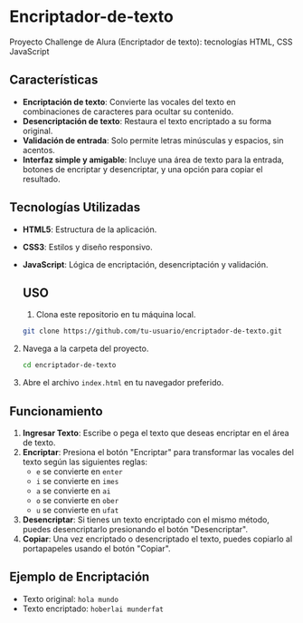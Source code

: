 # Encriptador-de-texto
Proyecto Challenge de Alura (Encriptador de texto): tecnologías HTML, CSS JavaScript 
## Características
- **Encriptación de texto**: Convierte las vocales del texto en combinaciones de caracteres para ocultar su contenido.
- **Desencriptación de texto**: Restaura el texto encriptado a su forma original.
- **Validación de entrada**: Solo permite letras minúsculas y espacios, sin acentos.
- **Interfaz simple y amigable**: Incluye una área de texto para la entrada, botones de encriptar y desencriptar, y una opción para copiar el resultado.
## Tecnologías Utilizadas
- **HTML5**: Estructura de la aplicación.
- **CSS3**: Estilos y diseño responsivo.
- **JavaScript**: Lógica de encriptación, desencriptación y validación.

  ## USO
  1. Clona este repositorio en tu máquina local.
   ```bash
   git clone https://github.com/tu-usuario/encriptador-de-texto.git
   ```
2. Navega a la carpeta del proyecto.
   ```bash
   cd encriptador-de-texto
   ```
3. Abre el archivo `index.html` en tu navegador preferido.

## Funcionamiento

1. **Ingresar Texto**: Escribe o pega el texto que deseas encriptar en el área de texto.
2. **Encriptar**: Presiona el botón "Encriptar" para transformar las vocales del texto según las siguientes reglas:
   - `e` se convierte en `enter`
   - `i` se convierte en `imes`
   - `a` se convierte en `ai`
   - `o` se convierte en `ober`
   - `u` se convierte en `ufat`
3. **Desencriptar**: Si tienes un texto encriptado con el mismo método, puedes desencriptarlo presionando el botón "Desencriptar".
4. **Copiar**: Una vez encriptado o desencriptado el texto, puedes copiarlo al portapapeles usando el botón "Copiar".

## Ejemplo de Encriptación

- Texto original: `hola mundo`
- Texto encriptado: `hoberlai munderfat`
